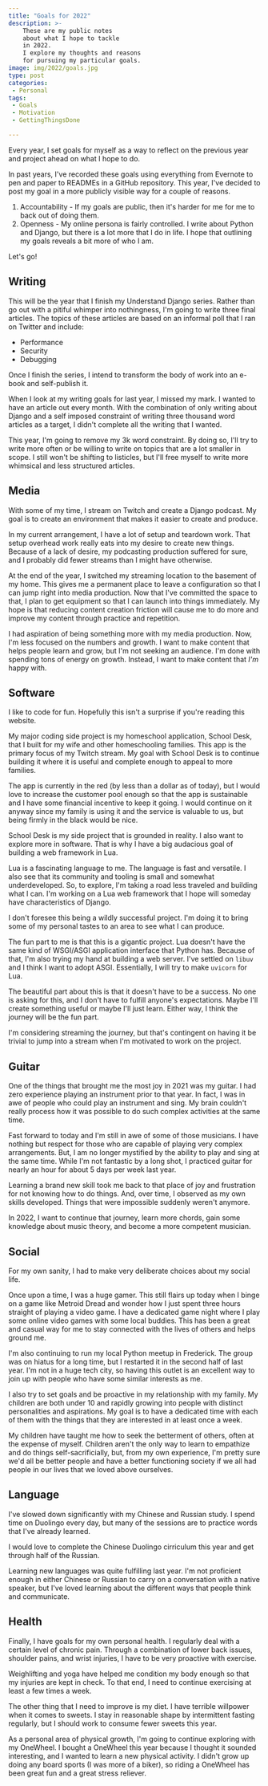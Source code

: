 ```yaml
---
title: "Goals for 2022"
description: >-
    These are my public notes
    about what I hope to tackle
    in 2022.
    I explore my thoughts and reasons
    for pursuing my particular goals.
image: img/2022/goals.jpg
type: post
categories:
 - Personal
tags:
 - Goals
 - Motivation
 - GettingThingsDone

---
```


Every year,
I set goals for myself
as a way to reflect
on the previous year
and project ahead
on what I hope to do.

In past years,
I've recorded these goals
using everything from Evernote
to pen and paper
to READMEs in a GitHub repository.
This year,
I've decided to post my goal
in a more publicly visible way
for a couple of reasons.

1. Accountability -
    If my goals are public,
    then it's harder for me for me to back out of doing them.
2. Openness -
    My online persona is fairly controlled.
    I write about Python and Django,
    but there is a lot more that I do in life.
    I hope that outlining my goals reveals a bit more
    of who I am.

Let's go!

## Writing

This will be the year that I finish my Understand Django series.
Rather than go out with a pitiful whimper
into nothingness,
I'm going to write three final articles.
The topics of these articles are based
on an informal poll that I ran on Twitter
and include:

* Performance
* Security
* Debugging

Once I finish the series,
I intend to transform the body of work
into an e-book
and self-publish it.

When I look at my writing goals for last year,
I missed my mark.
I wanted to have an article out every month.
With the combination
of only writing about Django
and a self imposed constraint
of writing three thousand word articles
as a target,
I didn't complete all the writing that I wanted.

This year,
I'm going to remove my 3k word constraint.
By doing so,
I'll try to write more often
or be willing to write on topics
that are a lot smaller in scope.
I still won't be shifting to listicles,
but I'll free myself to write more whimsical
and less structured articles.

## Media

With some of my time,
I stream on Twitch
and create a Django podcast.
My goal is to create an environment
that makes it easier
to create and produce.

In my current arrangement,
I have a lot of setup and teardown work.
That setup overhead work really eats
into my desire to create new things.
Because of a lack of desire,
my podcasting production suffered
for sure,
and I probably did fewer streams
than I might have otherwise.

At the end of the year,
I switched my streaming location
to the basement of my home.
This gives me a permanent place
to leave a configuration
so that I can jump right into media production.
Now that I've committed the space
to that,
I plan to get equipment
so that I can launch into things immediately.
My hope is that reducing content creation friction
will cause me to do more
and improve my content through practice and repetition.

I had aspiration of being something more
with my media production.
Now,
I'm less focused on the numbers and growth.
I want to make content
that helps people learn and grow,
but I'm not seeking an audience.
I'm done with spending tons of energy
on growth.
Instead,
I want to make content that *I'm* happy with.

## Software

I like to code for fun.
Hopefully this isn't a surprise
if you're reading this website.

My major coding side project is my homeschool application, School Desk,
that I built for my wife and other homeschooling families.
This app is the primary focus
of my Twitch stream.
My goal with School Desk is to continue building it
where it is useful and complete enough
to appeal to more families.

The app is currently in the red (by less than a dollar as of today),
but I would love to increase the customer pool enough
so that the app is sustainable
and I have some financial incentive to keep it going.
I would continue on it anyway
since my family is using it
and the service is valuable to us,
but being firmly in the black would be nice.

School Desk is my side project
that is grounded in reality.
I also want to explore more in software.
That is why I have a big audacious goal
of building a web framework in Lua.

Lua is a fascinating language to me.
The language is fast and versatile.
I also see that its community and tooling is small
and somewhat underdeveloped.
So, to explore,
I'm taking a road less traveled
and building what I can.
I'm working on a Lua web framework
that I hope will someday have characteristics
of Django.

I don't foresee this being a wildly successful project.
I'm doing it to bring some of my personal tastes
to an area to see what I can produce.

The fun part to me is that this is a gigantic project.
Lua doesn't have the same kind of WSGI/ASGI application interface
that Python has.
Because of that,
I'm also trying my hand at building a web server.
I've settled on `libuv`
and I think I want to adopt ASGI.
Essentially,
I will try to make `uvicorn` for Lua.

The beautiful part about this is that it doesn't have to be a success.
No one is asking for this,
and I don't have to fulfill anyone's expectations.
Maybe I'll create something useful
or maybe I'll just learn.
Either way,
I think the journey will be the fun part.

I'm considering streaming the journey,
but that's contingent on having it be trivial
to jump into a stream when I'm motivated to work on the project.

## Guitar

One of the things that brought me the most joy
in 2021
was my guitar.
I had zero experience playing an instrument prior to that year.
In fact,
I was in awe of people who could play an instrument
and sing.
My brain couldn't really process how it was possible
to do such complex activities
at the same time.

Fast forward to today
and I'm still in awe
of some of those musicians.
I have nothing but respect
for those who are capable
of playing very complex arrangements.
But,
I am no longer mystified
by the ability to play and sing
at the same time.
While I'm not fantastic by a long shot,
I practiced guitar for nearly an hour
for about 5 days per week last year.

Learning a brand new skill took me back
to that place
of joy and frustration
for not knowing how to do things.
And, over time,
I observed as my own skills developed.
Things that were impossible suddenly weren't anymore.

In 2022,
I want to continue that journey,
learn more chords,
gain some knowledge about music theory,
and become a more competent musician.

## Social

For my own sanity,
I had to make very deliberate choices
about my social life.

Once upon a time,
I was a huge gamer.
This still flairs up today
when I binge on a game
like Metroid Dread
and wonder how I just spent three hours straight
of playing a video game.
I have a dedicated game night where I play some online video games
with some local buddies.
This has been a great and casual way
for me to stay connected
with the lives of others
and helps ground me.

I'm also continuing to run my local Python meetup
in Frederick.
The group was on hiatus for a long time,
but I restarted it
in the second half
of last year.
I'm not in a huge tech city,
so having this outlet is an excellent way
to join up
with people who have some similar interests as me.

I also try to set goals
and be proactive
in my relationship
with my family.
My children are both under 10
and rapidly growing
into people with distinct personalities
and aspirations.
My goal is to have a dedicated time
with each of them
with the things that they are interested in
at least once a week.

My children have taught me how to seek the betterment
of others,
often at the expense of myself.
Children aren't the only way
to learn to empathize
and do things self-sacrificially,
but,
from my own experience,
I'm pretty sure we'd all be better people
and have a better functioning society
if we all had people in our lives
that we loved above ourselves.

## Language

I've slowed down significantly
with my Chinese and Russian study.
I spend time on Duolingo every day,
but many of the sessions are to practice words
that I've already learned.

I would love to complete the Chinese Duolingo cirriculum this year
and get through half of the Russian.

Learning new languages was quite fulfilling last year.
I'm not proficient enough in either Chinese or Russian
to carry on a conversation
with a native speaker,
but I've loved learning about the different ways
that people think and communicate.

## Health

Finally,
I have goals for my own personal health.
I regularly deal with a certain level
of chronic pain.
Through a combination
of lower back issues,
shoulder pains,
and wrist injuries,
I have to be very proactive
with exercise.

Weighlifting and yoga have helped me condition my body enough
so that my injuries are kept in check.
To that end,
I need to continue exercising at least a few times a week.

The other thing that I need to improve is my diet.
I have terrible willpower
when it comes to sweets.
I stay in reasonable shape
by intermittent fasting regularly,
but I should work to consume fewer sweets this year.

As a personal area of physical growth,
I'm going to continue exploring with my OneWheel.
I bought a OneWheel this year
because I thought it sounded interesting,
and I wanted to learn a new physical activity.
I didn't grow up doing any board sports
(I was more of a biker),
so riding a OneWheel has been great fun
and a great stress reliever.
